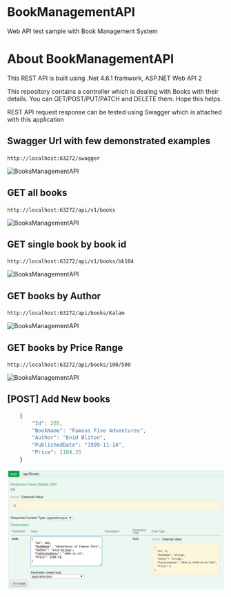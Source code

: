 # BookManagementAPI
Web API test sample with Book Management System

# About BookManagementAPI

This REST API is built using .Net 4.6.1 framwork, ASP.NET Web API 2

This repository contains a controller which is dealing with Books with their details. You can GET/POST/PUT/PATCH and DELETE them.
Hope this helps.

REST API request response can be tested using Swagger which is attached with this application

## Swagger Url with few demonstrated examples

``` http://localhost:63272/swagger ```

![BooksManagementAPI](https://github.com/Ramsai1104/BookManagementAPI/blob/master/versions.jpg.PNG)

## GET all books

``` http://localhost:63272/api/v1/books ```

![BooksManagementAPI](https://github.com/Ramsai1104/BookManagementAPI/blob/master/getAllBooks.PNG)

## GET single book by book id

``` http://localhost:63272/api/v1/books/bk104 ```

![BooksManagementAPI](https://github.com/Ramsai1104/BookManagementAPI/blob/master/getSingle.PNG)

## GET books by Author

``` http://localhost:63272/api/books/Kalam ```

![BooksManagementAPI](https://github.com/Ramsai1104/BookManagementAPI/blob/master/getBooksByAuthor.PNG)

## GET books by Price Range

``` http://localhost:63272/api/books/100/500 ```

![BooksManagementAPI](https://github.com/Ramsai1104/BookManagementAPI/blob/master/getBooksByPriceRange.PNG)

## [POST] Add New books

```javascript
    {
        "Id": 205,
        "BookName": "Famous Five Adventures",
        "Author": "Enid Bliton",
        "PublishedDate": "1999-11-14",
        "Price": 1104.35
    }
```

![BooksManagementAPI](https://github.com/Ramsai1104/BookManagementAPI/blob/master/addNewBook.PNG)



